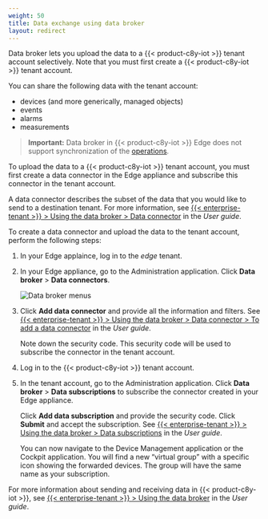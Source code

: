 ```yaml
---
weight: 50
title: Data exchange using data broker
layout: redirect
---
```


Data broker lets you upload the data to a {{< product-c8y-iot >}} tenant account selectively. Note that you must first create a {{< product-c8y-iot >}} tenant account.

You can share the following data with the tenant account:

* devices (and more generically, managed objects)
* events
* alarms
* measurements

>**Important:** Data broker in {{< product-c8y-iot >}} Edge does not support synchronization of the [operations](/concepts/domain-model/#operations).

To upload the data to a {{< product-c8y-iot >}} tenant account, you must first create a data connector in the Edge appliance and subscribe this connector in the tenant account. 

A data connector describes the subset of the data that you would like to send to a destination tenant. For more information, see [{{< enterprise-tenant >}} > Using the data broker > Data connector](/users-guide/enterprise-tenant/#data-connectors) in the *User guide*.

To create a data connector and upload the data to the tenant account, perform the following steps:

1. In your Edge applaince, log in to the *edge* tenant.

2. In your Edge appliance, go to the Administration application. Click **Data broker** > **Data connectors**.

   <img src="/images/users-guide/enterprise-tenant/et-data-broker-navigator.png" alt="Data broker menus">

3. Click **Add data connector** and provide all the information and filters. See [{{< enterprise-tenant >}} > Using the data broker > Data connector > To add a data connector](/users-guide/enterprise-tenant/#to-add-a-data-connector) in the *User guide*.

   Note down the security code. This security code will be used to subscribe the connector in the tenant account.

4. Log in to the {{< product-c8y-iot >}} tenant account.

5. In the tenant account, go to the Administration application. Click **Data broker** > **Data subscriptions** to subscribe the connector created in your Edge appliance.

   Click **Add data subscription** and provide the security code. Click **Submit** and accept the subscription. See [{{< enterprise-tenant >}} > Using the data broker > Data subscriptions](/users-guide/enterprise-tenant/#data-subscriptions) in the *User guide*.

   You can now navigate to the Device Management application or the Cockpit application. You will find a new “virtual group” with a specific icon showing the forwarded devices. The group will have the same name as your subscription. 

For more information about sending and receiving data in {{< product-c8y-iot >}}, see [{{< enterprise-tenant >}} > Using the data broker](/users-guide/enterprise-tenant#data-broker) in the *User guide*.